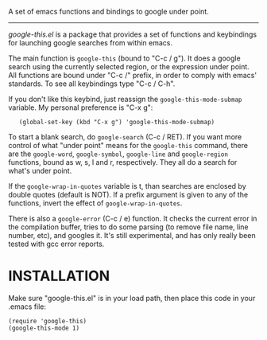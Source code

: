 A set of emacs functions and bindings to google under point.

------------------------

*google-this.el* is a package that provides a set of functions and keybindings for
launching google searches from within emacs.

The main function is `google-this` (bound to "C-c / g"). It does a
google search using the currently selected region, or the expression
under point. All functions are bound under "C-c /" prefix, in order to
comply with emacs' standards. To see all keybindings type "C-c / C-h".

If you don't like this keybind, just reassign the
`google-this-mode-submap` variable.
My personal preference is "C-x g":

       (global-set-key (kbd "C-x g") 'google-this-mode-submap)
       
To start a blank search, do `google-search` (C-c / RET). If you want
more control of what "under point" means for the `google-this`
command, there are the `google-word`, `google-symbol`, `google-line`
and `google-region` functions, bound as w, s, l and r, respectively.
They all do a search for what's under point.

If the `google-wrap-in-quotes` variable is t, than searches are
enclosed by double quotes (default is NOT). If a prefix argument is
given to any of the functions, invert the effect of
`google-wrap-in-quotes`.

There is also a `google-error` (C-c / e) function. It checks the
current error in the compilation buffer, tries to do some parsing (to
remove file name, line number, etc), and googles it. It's still
experimental, and has only really been tested with gcc error reports.

INSTALLATION
===

Make sure "google-this.el" is in your load path, then place this code
in your .emacs file:

	(require 'google-this)
	(google-this-mode 1)

